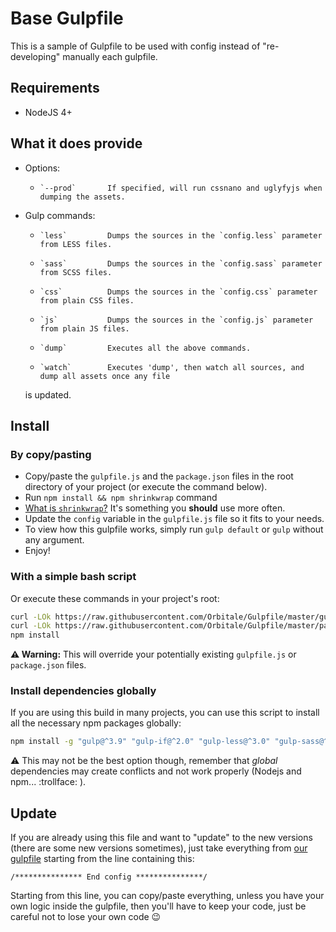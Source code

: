 # Base Gulpfile

This is a sample of Gulpfile to be used with config instead of "re-developing" manually each gulpfile.

## Requirements

* NodeJS 4+

## What it does provide

* Options:
  *     `--prod`       If specified, will run cssnano and uglyfyjs when dumping the assets.
* Gulp commands:
  *     `less`         Dumps the sources in the `config.less` parameter from LESS files.
  *     `sass`         Dumps the sources in the `config.sass` parameter from SCSS files.
  *     `css`          Dumps the sources in the `config.css` parameter from plain CSS files.
  *     `js`           Dumps the sources in the `config.js` parameter from plain JS files.
  *     `dump`         Executes all the above commands.
  *     `watch`        Executes 'dump', then watch all sources, and dump all assets once any file
  is updated.

## Install

### By copy/pasting

* Copy/paste the `gulpfile.js` and the `package.json` files in the root directory of your project
(or execute the command below).
* Run `npm install && npm shrinkwrap` command
 * [What is `shrinkwrap`?](https://docs.npmjs.com/cli/shrinkwrap)
   It's something you **should** use more often.
* Update the `config` variable in the `gulpfile.js` file so it fits to your needs.
* To view how this gulpfile works, simply run `gulp default` or `gulp` without any argument.
* Enjoy!

### With a simple bash script

Or execute these commands in your project's root:

```bash
curl -LOk https://raw.githubusercontent.com/Orbitale/Gulpfile/master/gulpfile.js -o gulpfile.js
curl -LOk https://raw.githubusercontent.com/Orbitale/Gulpfile/master/package.json -o package.json
npm install
```

**:warning: Warning:** This will override your potentially existing `gulpfile.js` or `package.json`
files.

### Install dependencies globally

If you are using this build in many projects, you can use this script to install all the necessary
npm packages globally:

```bash
npm install -g "gulp@^3.9" "gulp-if@^2.0" "gulp-less@^3.0" "gulp-sass@^2.2" "gulp-watch@^4.3" "gulp-concat@^2.6" "gulp-sourcemaps@^1.6" "gulp-uglyfly@^1.4" "gulp-cssnano@^2.0" "gulp-autoprefixer@^3.1"
```

:warning: This may not be the best option though, remember that _global_ dependencies may create
conflicts and not work properly (Nodejs and npm... :trollface: ).

## Update

If you are already using this file and want to "update" to the new versions (there are some new
versions sometimes), just take everything from [our gulpfile](gulpfile.js) starting from the line
containing this:

`/*************** End config ***************/`

Starting from this line, you can copy/paste everything, unless you have your own logic inside the
gulpfile, then you'll have to keep your code, just be careful not to lose your own code :wink:
